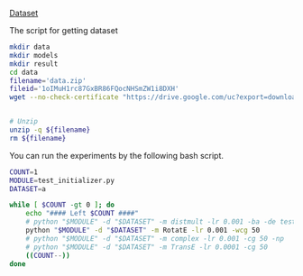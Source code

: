 [Dataset](https://drive.google.com/file/d/1oIMuH1rc87GxBR86FQocNHSmZW1i8DXH/view?usp=sharing)

The script for getting dataset

```bash
mkdir data
mkdir models
mkdir result
cd data
filename='data.zip'
fileid='1oIMuH1rc87GxBR86FQocNHSmZW1i8DXH'
wget --no-check-certificate "https://drive.google.com/uc?export=download&id=${fileid}" -O ${filename}


# Unzip
unzip -q ${filename}
rm ${filename}
```

You can run the experiments by the following bash script.

```bash
COUNT=1
MODULE=test_initializer.py
DATASET=a

while [ $COUNT -gt 0 ]; do
    echo "#### Left $COUNT ####"
    # python "$MODULE" -d "$DATASET" -m distmult -lr 0.001 -ba -de test_multiple
    python "$MODULE" -d "$DATASET" -m RotatE -lr 0.001 -wcg 50
    # python "$MODULE" -d "$DATASET" -m complex -lr 0.001 -cg 50 -np
    # python "$MODULE" -d "$DATASET" -m TransE -lr 0.0001 -cg 50
    ((COUNT--))
done
```
